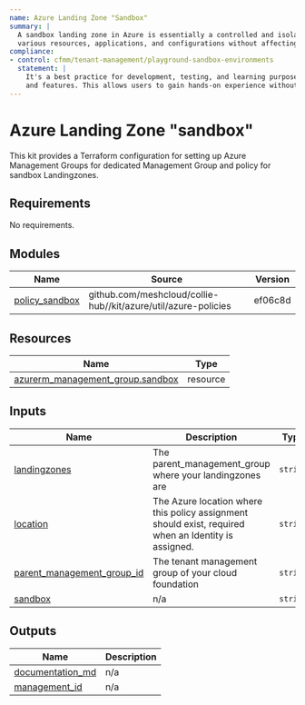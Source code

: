 ```yaml
---
name: Azure Landing Zone "Sandbox"
summary: |
  A sandbox landing zone in Azure is essentially a controlled and isolated space where users can deploy and test
  various resources, applications, and configurations without affecting the production environment.
compliance:
- control: cfmm/tenant-management/playground-sandbox-environments
  statement: |
    It's a best practice for development, testing, and learning purposes, providing a safe and secure area to explore Azure services
    and features. This allows users to gain hands-on experience without the risk of impacting critical systems.
---
```


# Azure Landing Zone "sandbox"

This kit provides a Terraform configuration for setting up Azure Management Groups for dedicated Management Group and policy for sandbox Landingzones.

<!-- BEGIN_TF_DOCS -->
## Requirements

No requirements.

## Modules

| Name | Source | Version |
|------|--------|---------|
| <a name="module_policy_sandbox"></a> [policy\_sandbox](#module\_policy\_sandbox) | github.com/meshcloud/collie-hub//kit/azure/util/azure-policies | ef06c8d |

## Resources

| Name | Type |
|------|------|
| [azurerm_management_group.sandbox](https://registry.terraform.io/providers/hashicorp/azurerm/latest/docs/resources/management_group) | resource |

## Inputs

| Name | Description | Type | Default | Required |
|------|-------------|------|---------|:--------:|
| <a name="input_landingzones"></a> [landingzones](#input\_landingzones) | The parent\_management\_group where your landingzones are | `string` | `"lv-landingzones"` | no |
| <a name="input_location"></a> [location](#input\_location) | The Azure location where this policy assignment should exist, required when an Identity is assigned. | `string` | `"germanywestcentral"` | no |
| <a name="input_parent_management_group_id"></a> [parent\_management\_group\_id](#input\_parent\_management\_group\_id) | The tenant management group of your cloud foundation | `string` | `"lv-foundation"` | no |
| <a name="input_sandbox"></a> [sandbox](#input\_sandbox) | n/a | `string` | `"sandbox"` | no |

## Outputs

| Name | Description |
|------|-------------|
| <a name="output_documentation_md"></a> [documentation\_md](#output\_documentation\_md) | n/a |
| <a name="output_management_id"></a> [management\_id](#output\_management\_id) | n/a |
<!-- END_TF_DOCS -->
